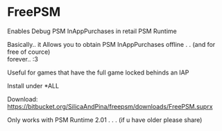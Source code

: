 # FreePSM   
   
Enables Debug PSM InAppPurchases in retail PSM Runtime    
    
Basically.. it Allows you to obtain PSM InAppPurchases offline . . (and for free of cource)   
forever.. :3   
   
Useful for games that have the full game locked behinds an IAP    

Install under \*ALL

Download: https://bitbucket.org/SilicaAndPina/freepsm/downloads/FreePSM.suprx

Only works with PSM Runtime 2.01 . . . (if u have older please share)   
